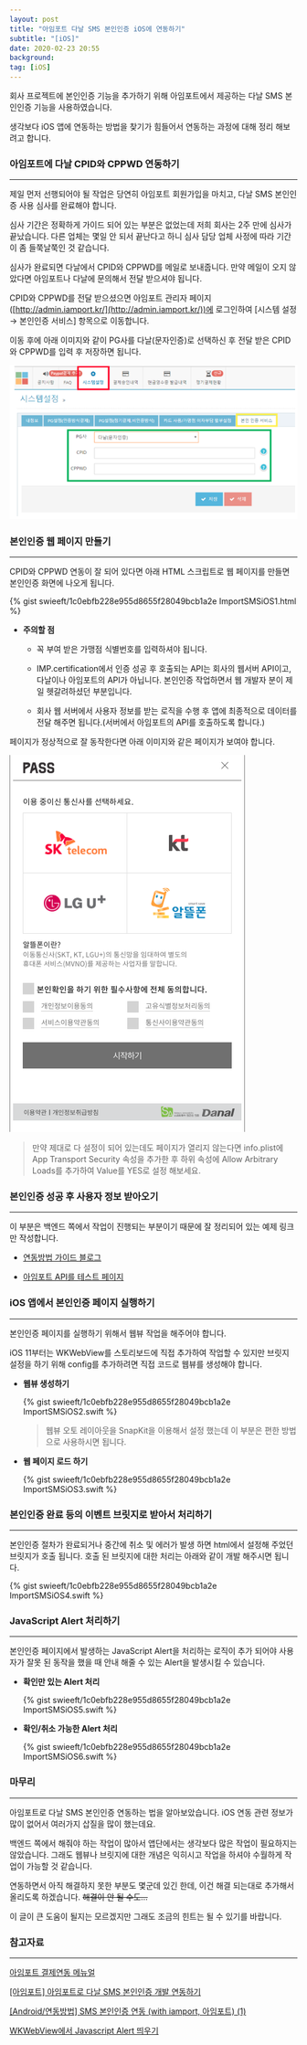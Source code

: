 ```yaml
---
layout: post
title: "아임포트 다날 SMS 본인인증 iOS에 연동하기"
subtitle: "[iOS]"
date: 2020-02-23 20:55
background: 
tag: [iOS]
---
```


회사 프로젝트에 본인인증 기능을 추가하기 위해 아임포트에서 제공하는 다날 SMS 본인인증 기능을 사용하였습니다.

생각보다 iOS 앱에 연동하는 방법을 찾기가 힘들어서 연동하는 과정에 대해 정리 해보려고 합니다.

### 아임포트에 다날 CPID와 CPPWD 연동하기

---

제일 먼저 선행되어야 될 작업은 당연히 아임포트 회원가입을 마치고, 다날 SMS 본인인증 사용 심사를 완료해야 합니다. 

심사 기간은 정확하게 가이드 되어 있는 부분은 없었는데 저희 회사는 2주 만에 심사가 끝났습니다. 다른 업체는 몇일 안 되서 끝난다고 하니 심사 담당 업체 사정에 따라 기간이 좀 들쭉날쭉인 것 같습니다.

심사가 완료되면 다날에서 CPID와 CPPWD를 메일로 보내줍니다. 만약 메일이 오지 않았다면 아임포트나 다날에 문의해서 전달 받으셔야 됩니다.

CPID와 CPPWD를 전달 받으셨으면 아임포트 관리자 페이지([http://admin.iamport.kr/](http://admin.iamport.kr/))에 로그인하여 [시스템 설정 → 본인인증 서비스] 항목으로 이동합니다.

이동 후에 아래 이미지와 같이 PG사를 다날(문자인증)로 선택하신 후 전달 받은 CPID와 CPPWD를 입력 후 저장하면 됩니다.

![import1.png](/assets/images/posts/2020-02-23/import1.png)

### 본인인증 웹 페이지 만들기

---

CPID와 CPPWD 연동이 잘 되어 있다면 아래 HTML 스크립트로 웹 페이지를 만들면 본인인증 화면에 나오게 됩니다. 

<p> {% gist swieeft/1c0ebfb228e955d8655f28049bcb1a2e ImportSMSiOS1.html %} </p>

- **주의할 점**

  - 꼭 부여 받은 가맹점 식별번호를 입력하셔야 됩니다.

  - IMP.certification에서 인증 성공 후 호출되는 API는 회사의 웹서버 API이고, 다날이나 아임포트의 API가 아닙니다. 본인인증 작업하면서 웹 개발자 분이 제일 헷갈려하셨던 부분입니다. 

  - 회사 웹 서버에서 사용자 정보를 받는 로직을 수행 후 앱에 최종적으로 데이터를 전달 해주면 됩니다.(서버에서 아임포트의 API를 호출하도록 합니다.)

페이지가 정상적으로 잘 동작한다면 아래 이미지와 같은 페이지가 보여야 합니다.

![import2.png](/assets/images/posts/2020-02-23/import2.png)

> 만약 제대로 다 설정이 되어 있는데도 페이지가 열리지 않는다면 info.plist에 App Transport Security 속성을 추가한 후 하위 속성에 Allow Arbitrary Loads를 추가하여 Value를 YES로 설정 해보세요.

### 본인인증 성공 후 사용자 정보 받아오기

---

이 부분은 백엔드 쪽에서 작업이 진행되는 부분이기 때문에 잘 정리되어 있는 예제 링크만 작성합니다.

- [연동방법 가이드 블로그](https://zladnrms.tistory.com/61)

- [아임포트 API를 테스트 페이지](https://api.iamport.kr)

### iOS 앱에서 본인인증 페이지 실행하기

---

본인인증 페이지를 실행하기 위해서 웹뷰 작업을 해주어야 합니다.

iOS 11부터는 WKWebView를 스토리보드에 직접 추가하여 작업할 수 있지만 브릿지 설정을 하기 위해 config를 추가하려면 직접 코드로 웹뷰를 생성해야 합니다.

- **웹뷰 생성하기**

  <p> {% gist swieeft/1c0ebfb228e955d8655f28049bcb1a2e ImportSMSiOS2.swift %} </p>

  > 웹뷰 오토 레이아웃을 SnapKit을 이용해서 설정 했는데 이 부분은 편한 방법으로 사용하시면 됩니다.

- **웹 페이지 로드 하기**

  <p> {% gist swieeft/1c0ebfb228e955d8655f28049bcb1a2e ImportSMSiOS3.swift %} </p>

### 본인인증 완료 등의 이벤트 브릿지로 받아서 처리하기

---

본인인증 절차가 완료되거나 중간에 취소 및 에러가 발생 하면 html에서 설정해 주었던 브릿지가 호출 됩니다. 호출 된 브릿지에 대한 처리는 아래와 같이 개발 해주시면 됩니다.

<p> {% gist swieeft/1c0ebfb228e955d8655f28049bcb1a2e ImportSMSiOS4.swift %} </p>

### JavaScript Alert 처리하기

---

본인인증 페이지에서 발생하는 JavaScript Alert을 처리하는 로직이 추가 되어야 사용자가 잘못 된 동작을 했을 때 안내 해줄 수 있는 Alert을 발생시킬 수 있습니다.

- **확인만 있는 Alert 처리**

  <p> {% gist swieeft/1c0ebfb228e955d8655f28049bcb1a2e ImportSMSiOS5.swift %} </p>

- **확인/취소 가능한 Alert 처리**

  <p> {% gist swieeft/1c0ebfb228e955d8655f28049bcb1a2e ImportSMSiOS6.swift %} </p>

### 마무리

---

아임포트로 다날 SMS 본인인증 연동하는 법을 알아보았습니다. iOS 연동 관련 정보가 많이 없어서 여러가지 삽질을 많이 했는데요.

백엔드 쪽에서 해줘야 하는 작업이 많아서 앱단에서는 생각보다 많은 작업이 필요하지는 않았습니다. 그래도 웹뷰나 브릿지에 대한 개념은 익히시고 작업을 하셔야 수월하게 작업이 가능할 것 같습니다.

연동하면서 아직 해결하지 못한 부분도 몇군데 있긴 한데, 이건 해결 되는대로 추가해서 올리도록 하겠습니다. ~~해결이 안 될 수도...~~ 

이 글이 큰 도움이 될지는 모르겠지만 그래도 조금의 힌트는 될 수 있기를 바랍니다.

### 참고자료

---

[아임포트 결제연동 메뉴얼](https://docs.iamport.kr/tech/mobile-authentication)

[[아임포트] 아임포트로 다날 SMS 본인인증 개발 연동하기](https://m.blog.naver.com/PostView.nhn?blogId=iamport&logNo=221004352427&proxyReferer=https%3A%2F%2Fwww.google.com%2F)

[[Android/연동방법] SMS 본인인증 연동 (with iamport, 아임포트) (1)](https://zladnrms.tistory.com/60)

[WKWebView에서 Javascript Alert 띄우기](https://kka7.tistory.com/69)
